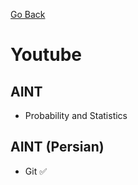 [Go Back](https://github.com/arm-on/plan/blob/main/README.md)

# Youtube
## AINT
- Probability and Statistics
## AINT (Persian)
- Git :white_check_mark: